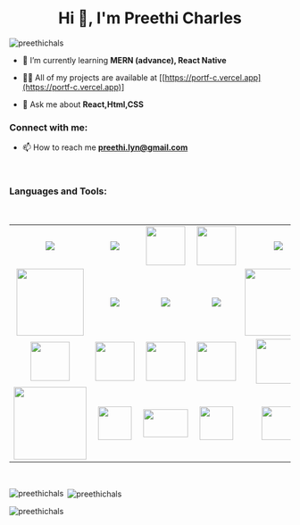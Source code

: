 <h1 align="center">Hi 👋, I'm Preethi Charles</h1>

<p align="left"> <img src="https://komarev.com/ghpvc/?username=preethichals&label=Profile%20views&color=0e75b6&style=flat" alt="preethichals" /> </p>

- 🌱 I’m currently learning **MERN (advance), React Native**

- 👨‍💻 All of my projects are available at [[https://portf-c.vercel.app](https://portf-c.vercel.app)]

- 💬 Ask me about **React,Html,CSS**

<h3 align="left">Connect with me:</h3>

- 📫 How to reach me **preethi.lyn@gmail.com**



<p align="left">
</p>
<br/>
<h3 align="left">Languages and Tools:</h3>
<br/>
<table width="100">
<tr>
    <td align='center' width="190">
        <img src="https://www.vectorlogo.zone/logos/w3_html5/w3_html5-icon.svg">
    </td>
    <td align='center' width="190">
        <img src="https://www.vectorlogo.zone/logos/w3_css/w3_css-icon.svg">
    </td>
    <td align='center' width="190">
        <img src="https://upload.wikimedia.org/wikipedia/commons/6/6a/JavaScript-logo.png" width="70">
    </td>
     <td align='center' width="190">
        <img src="https://upload.wikimedia.org/wikipedia/commons/b/b2/Bootstrap_logo.svg" width="70">
    </td>
    <td align='center'  width="190">
        <img src="https://www.vectorlogo.zone/logos/reactjs/reactjs-icon.svg">
    </td>
</tr>
<tr>
    <td align='center' width="190">
       <img src="https://upload.wikimedia.org/wikipedia/commons/4/49/Redux.png" width="120">
    </td>
    <td align='center' width="190">
        <img src="https://www.vectorlogo.zone/logos/nodejs/nodejs-ar21.svg">
    </td>
     <td align='center' width="190">
         <img src="https://www.vectorlogo.zone/logos/mongodb/mongodb-ar21.svg">
    </td>
    <td align='center' width="190">
         <img src="https://www.vectorlogo.zone/logos/expressjs/expressjs-ar21.svg">
    </td>
    <td align='center'>
        <img src="https://www.vectorlogo.zone/logos/mysql/mysql-ar21.svg" width="120">
    </td>
</tr>
<tr>
    <td align='center'>
        <img src="https://www.vectorlogo.zone/logos/getpostman/getpostman-icon.svg" width="70">
    </td>
    <td align='center'>
        <img src="https://www.vectorlogo.zone/logos/github/github-tile.svg" width="70">
    </td>
    <td align='center'>
        <img src="https://www.vectorlogo.zone/logos/netlify/netlify-icon.svg" width="70">
    </td>
    <td align='center'>
        <img src="https://upload.wikimedia.org/wikipedia/commons/d/d5/Tailwind_CSS_Logo.svg" width="70">
    </td>
    <td align='center'>
        <img src="https://www.vectorlogo.zone/logos/npmjs/npmjs-ar21.svg" width="80">
    </td>
 <tr>
    <td align='center'>
        <img src="https://www.vectorlogo.zone/logos/yarnpkg/yarnpkg-ar21.svg" width="130">
    </td>
    <td align='center'>
        <img src="https://www.vectorlogo.zone/logos/git-scm/git-scm-icon.svg" width="60">
    </td>
   <td align='center'>
        <img src="https://upload.wikimedia.org/wikipedia/commons/3/33/Figma-logo.svg" width="80" height="50">
    </td>
    <td align='center'>
        <img src="https://upload.wikimedia.org/wikipedia/commons/a/af/Adobe_Photoshop_CC_icon.svg" width="60">
    </td>
   <td align='center'>
        <img src="https://www.vectorlogo.zone/logos/amazon_aws/amazon_aws-icon.svg" width="60">
    </td>
  </tr>
</tr>
</table>
<br/>

<p><img align="left" src="https://github-readme-stats.vercel.app/api/top-langs?username=preethichals&show_icons=true&locale=en&layout=compact" alt="preethichals" /></p>

<p>&nbsp;<img align="center" src="https://github-readme-stats.vercel.app/api?username=preethichals&show_icons=true&locale=en" alt="preethichals" /></p>

<p><img align="center" src="https://github-readme-streak-stats.herokuapp.com/?user=preethichals&" alt="preethichals" /></p>

